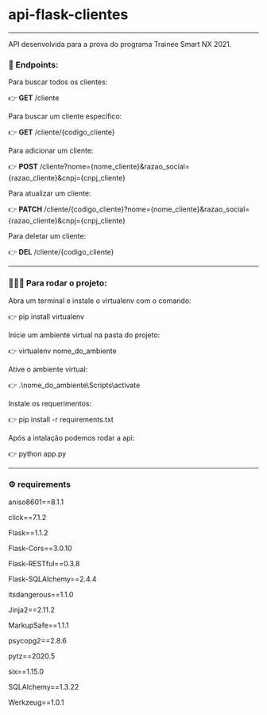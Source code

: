 # api-flask-clientes

---

API desenvolvida para a prova do programa Trainee Smart NX 2021.

### 🎯 Endpoints:

Para buscar todos os clientes:

👉 **GET** /cliente

Para buscar um cliente específico:

👉 **GET** /cliente/{codigo_cliente}

Para adicionar um cliente:

👉 **POST** /cliente?nome={nome_cliente}&razao_social={razao_cliente}&cnpj={cnpj_cliente}

Para atualizar um cliente:

👉 **PATCH** /cliente/{codigo_cliente}?nome={nome_cliente}&razao_social={razao_cliente}&cnpj={cnpj_cliente}

Para deletar um cliente:

👉 **DEL** /cliente/{codigo_cliente}

---

### 👨🏾‍🏫 Para rodar o projeto:

Abra um terminal e instale o virtualenv com o comando:

👉 pip install virtualenv

Inicie um ambiente virtual na pasta do projeto:

👉 virtualenv nome_do_ambiente

Ative o ambiente virtual:

👉 .\nome_do_ambiente\Scripts\activate

Instale os requerimentos:

👉 pip install -r requirements.txt

Após a intalação podemos rodar a api:

👉 python app.py

---

### ⚙️ requirements

aniso8601==8.1.1

click==7.1.2

Flask==1.1.2

Flask-Cors==3.0.10

Flask-RESTful==0.3.8

Flask-SQLAlchemy==2.4.4

itsdangerous==1.1.0

Jinja2==2.11.2

MarkupSafe==1.1.1

psycopg2==2.8.6

pytz==2020.5

six==1.15.0

SQLAlchemy==1.3.22

Werkzeug==1.0.1